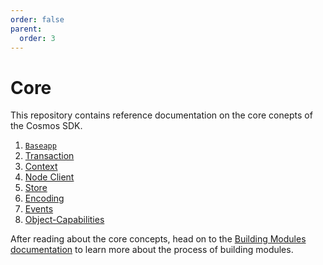 ```yaml
---
order: false
parent:
  order: 3
---
```


# Core 

This repository contains reference documentation on the core conepts of the Cosmos SDK. 

1. [`Baseapp`](./baseapp.md)
2. [Transaction](./transactions.md)
3. [Context](./context.md)
4. [Node Client](./node.md)
5. [Store](./store.md)
6. [Encoding](./encoding.md)
7. [Events](./events.md)
8. [Object-Capabilities](./ocap.md)

After reading about the core concepts, head on to the [Building Modules documentation](../building-modules/README.md) to learn more about the process of building modules. 